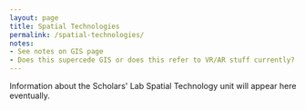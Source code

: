 ```yaml
---
layout: page
title: Spatial Technologies
permalink: /spatial-technologies/
notes:
- See notes on GIS page
- Does this supercede GIS or does this refer to VR/AR stuff currently?
---
```


Information about the Scholars' Lab Spatial Technology unit will appear here eventually.